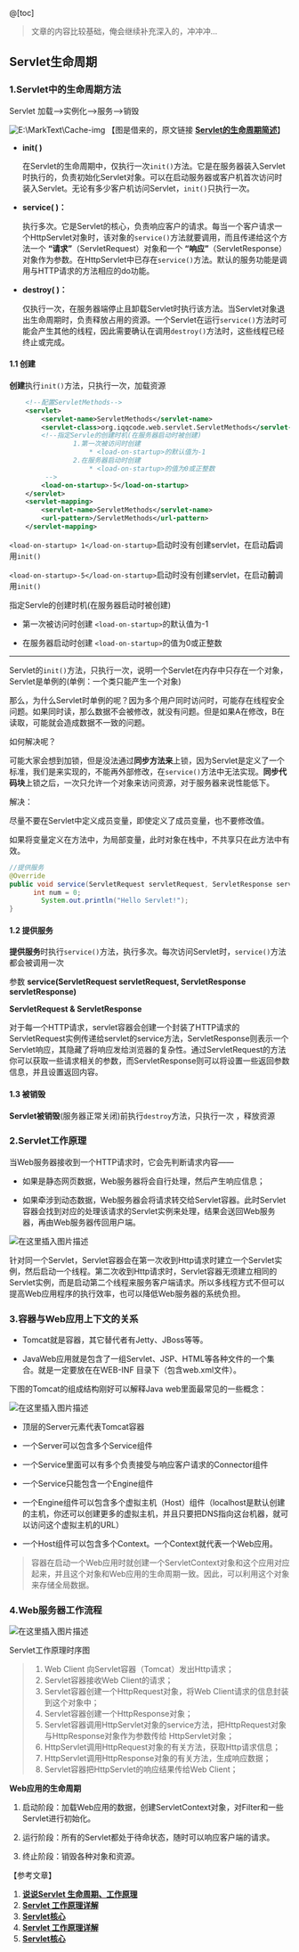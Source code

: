 ﻿@[toc]
> 文章的内容比较基础，俺会继续补充深入的，冲冲冲...

## Servlet生命周期

### 1.Servlet中的生命周期方法

Servlet 加载——>实例化——>服务——>销毁

![E:\MarkText\Cache-img](https://img-blog.csdnimg.cn/20200130182916583.png?x-oss-process=image/watermark,type_ZmFuZ3poZW5naGVpdGk,shadow_10,text_aHR0cHM6Ly9ibG9nLmNzZG4ubmV0L3dlaXhpbl80MzIzMjk1NQ==,size_16,color_FFFFFF,t_70)
【图是借来的，原文链接 [**Servlet的生命周期简述**](https://blog.csdn.net/hu1010037197/article/details/80215093)】

- **init( )**
  
  在Servlet的生命周期中，仅执行一次`init()`方法。它是在服务器装入Servlet时执行的，负责初始化Servlet对象。可以在启动服务器或客户机首次访问时装入Servlet。无论有多少客户机访问Servlet，`init()`只执行一次。

- **service( )：**
  
  执行多次。它是Servlet的核心，负责响应客户的请求。每当一个客户请求一个HttpServlet对象时，该对象的`service()`方法就要调用，而且传递给这个方法一个 **“请求”**（ServletRequest）对象和一个 **“响应”**（ServletResponse）对象作为参数。在HttpServlet中已存在`service()`方法。默认的服务功能是调用与HTTP请求的方法相应的do功能。

- **destroy( )：**
  
  仅执行一次，在服务器端停止且卸载Servlet时执行该方法。当Servlet对象退出生命周期时，负责释放占用的资源。一个Servlet在运行`service()`方法时可能会产生其他的线程，因此需要确认在调用`destroy()`方法时，这些线程已经终止或完成。

#### 1.1 创建

**创建**执行`init()`方法，只执行一次，加载资源

```xml
    <!--配置ServletMethods-->
    <servlet>
        <servlet-name>ServletMethods</servlet-name>
        <servlet-class>org.iqqcode.web.servlet.ServletMethods</servlet-class>
        <!--指定Servle的创建时机(在服务器启动时被创建)
                1.第一次被访问时创建
                    * <load-on-startup>的默认值为-1
                2.在服务器启动时创建
                    * <load-on-startup>的值为0或正整数
         -->
        <load-on-startup>-5</load-on-startup>
    </servlet>
    <servlet-mapping>
        <servlet-name>ServletMethods</servlet-name>
        <url-pattern>/ServletMethods</url-pattern>
    </servlet-mapping>
```

`<load-on-startup> 1</load-on-startup>`启动时没有创建servlet，在启动**后**调用`init()`

`<load-on-startup>-5</load-on-startup>`启动时没有创建servlet，在启动**前**调用`init()`

指定Servle的创建时机(在服务器启动时被创建)

- 第一次被访问时创建 `<load-on-startup>`的默认值为-1

- 在服务器启动时创建  `<load-on-startup>`的值为0或正整数

-------------------------------------------------------

Servlet的`init()`方法，只执行一次，说明一个Servlet在内存中只存在一个对象，Servlet是单例的(单例：一个类只能产生一个对象)

那么，为什么Servlet时单例的呢？因为多个用户同时访问时，可能存在线程安全问题。如果同时读，那么数据不会被修改，就没有问题。但是如果A在修改，B在读取，可能就会造成数据不一致的问题。

如何解决呢？

可能大家会想到加锁，但是没法通过**同步方法来**上锁，因为Servlet是定义了一个标准，我们是来实现的，不能再外部修改，在`service()`方法中无法实现。**同步代码块**上锁之后，一次只允许一个对象来访问资源，对于服务器来说性能低下。

解决：

尽量不要在Servlet中定义成员变量，即使定义了成员变量，也不要修改值。

如果将变量定义在方法中，为局部变量，此时对象在栈中，不共享只在此方法中有效。

```java
//提供服务
@Override
public void service(ServletRequest servletRequest, ServletResponse servletResponse) throws  {
      int num = 0;
        System.out.println("Hello Servlet!");
}
```

#### 1.2 提供服务

**提供服务**时执行`service()`方法，执行多次。每次访问Servlet时，`service()`方法都会被调用一次

参数 **service(ServletRequest servletRequest, ServletResponse servletResponse)**

**ServletRequest & ServletResponse**

对于每一个HTTP请求，servlet容器会创建一个封装了HTTP请求的ServletRequest实例传递给servlet的service方法，ServletResponse则表示一个Servlet响应，其隐藏了将响应发给浏览器的复杂性。通过ServletRequest的方法你可以获取一些请求相关的参数，而ServletResponse则可以将设置一些返回参数信息，并且设置返回内容。

#### 1.3 被销毁

**Servlet被销毁**(服务器正常关闭)前执行`destroy`方法，只执行一次 ，释放资源

### 2.Servlet工作原理

当Web服务器接收到一个HTTP请求时，它会先判断请求内容——

- 如果是静态网页数据，Web服务器将会自行处理，然后产生响应信息；

- 如果牵涉到动态数据，Web服务器会将请求转交给Servlet容器。此时Servlet容器会找到对应的处理该请求的Servlet实例来处理，结果会送回Web服务器，再由Web服务器传回用户端。

![在这里插入图片描述](https://img-blog.csdnimg.cn/20200130183022292.png?x-oss-process=image/watermark,type_ZmFuZ3poZW5naGVpdGk,shadow_10,text_aHR0cHM6Ly9ibG9nLmNzZG4ubmV0L3dlaXhpbl80MzIzMjk1NQ==,size_16,color_FFFFFF,t_70)

针对同一个Servlet，Servlet容器会在第一次收到Http请求时建立一个Servlet实例，然后启动一个线程。第二次收到Http请求时，Servlet容器无须建立相同的Servlet实例，而是启动第二个线程来服务客户端请求。所以多线程方式不但可以提高Web应用程序的执行效率，也可以降低Web服务器的系统负担。



### 3.容器与Web应用上下文的关系

- Tomcat就是容器，其它替代者有Jetty、JBoss等等。

- JavaWeb应用就是包含了一组Servlet、JSP、HTML等各种文件的一个集合。就是一定要放在在WEB-INF 目录下（包含web.xml文件）。

下图的Tomcat的组成结构刚好可以解释Java web里面最常见的一些概念：

![在这里插入图片描述](https://img-blog.csdnimg.cn/20200130183048452.png?x-oss-process=image/watermark,type_ZmFuZ3poZW5naGVpdGk,shadow_10,text_aHR0cHM6Ly9ibG9nLmNzZG4ubmV0L3dlaXhpbl80MzIzMjk1NQ==,size_16,color_FFFFFF,t_70)

- 顶层的Server元素代表Tomcat容器

- 一个Server可以包含多个Service组件

- 一个Service里面可以有多个负责接受与响应客户请求的Connector组件

- 一个Service只能包含一个Engine组件

- 一个Engine组件可以包含多个虚拟主机（Host）组件（localhost是默认创建的主机，你还可以创建更多的虚拟主机，并且只要把DNS指向这台机器，就可以访问这个虚拟主机的URL）

- 一个Host组件可以包含多个Context。一个Context就代表一个Web应用。

> 容器在启动一个Web应用时就创建一个ServletContext对象和这个应用对应起来，并且这个对象和Web应用的生命周期一致。因此，可以利用这个对象来存储全局数据。



### 4.Web服务器工作流程
![在这里插入图片描述](https://img-blog.csdnimg.cn/20200130183100201.png?x-oss-process=image/watermark,type_ZmFuZ3poZW5naGVpdGk,shadow_10,text_aHR0cHM6Ly9ibG9nLmNzZG4ubmV0L3dlaXhpbl80MzIzMjk1NQ==,size_16,color_FFFFFF,t_70)

Servlet工作原理时序图

> 1. Web Client 向Servlet容器（Tomcat）发出Http请求；
> 2. Servlet容器接收Web Client的请求；
> 3. Servlet容器创建一个HttpRequest对象，将Web Client请求的信息封装到这个对象中；
> 4. Servlet容器创建一个HttpResponse对象；
> 5. Servlet容器调用HttpServlet对象的service方法，把HttpRequest对象与HttpResponse对象作为参数传给 HttpServlet对象；
> 6. HttpServlet调用HttpRequest对象的有关方法，获取Http请求信息；
> 7. HttpServlet调用HttpResponse对象的有关方法，生成响应数据；
> 8. Servlet容器把HttpServlet的响应结果传给Web Client；



**Web应用的生命周期**

1. 启动阶段：加载Web应用的数据，创建ServletContext对象，对Filter和一些Servlet进行初始化。

2. 运行阶段：所有的Servlet都处于待命状态，随时可以响应客户端的请求。

3. 终止阶段：销毁各种对象和资源。





【参考文章】

1. [**说说Servlet 生命周期、工作原理**](https://blog.csdn.net/danielzhou888/article/details/70835418)
2. [**Servlet 工作原理详解**](https://segmentfault.com/a/1190000020758621#item-0-2)
3. [**Servlet核心**](https://segmentfault.com/a/1190000007756367)
4. [**Servlet 工作原理详解**](https://segmentfault.com/a/1190000020758621#item-0-2)
5. [**Servlet核心**](https://segmentfault.com/a/1190000007756367)


